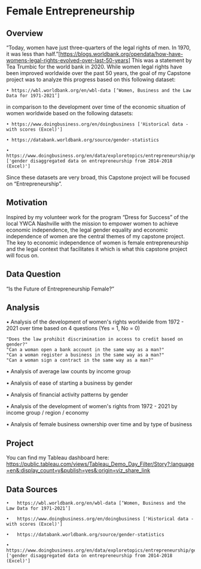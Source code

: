 # Female Entrepreneurship

## Overview

“Today, women have just three-quarters of the legal rights of men. In 1970, it was less than half.”[https://blogs.worldbank.org/opendata/how-have-womens-legal-rights-evolved-over-last-50-years] This was a statement by Tea Trumbic for the world bank in 2020. While women legal rights have been improved worldwide over the past 50 years, the goal of my Capstone project was to analyze this progress based on this following dataset: 

```
• https://wbl.worldbank.org/en/wbl-data [‘Women, Business and the Law Data for 1971-2021’] 
```

in comparison to the development over time of the economic situation of women worldwide based on the following datasets:

```
• https://www.doingbusiness.org/en/doingbusiness ['Historical data - with scores (Excel)']

• https://databank.worldbank.org/source/gender-statistics

• https://www.doingbusiness.org/en/data/exploretopics/entrepreneurship/gender ['gender disaggregated data on entrepreneurship from 2014-2018 (Excel)']
```

Since these datasets are very broad, this Capstone project will be focused on “Entrepreneurship”. 

## Motivation

Inspired by my volunteer work for the program “Dress for Success” of the local YWCA Nashville with the mission to empower women to achieve economic independence, the legal gender equality and economic independence of women are the central themes of my capstone project. The key to economic independence of women is female entrepreneurship and the legal context that facilitates it which is what this capstone project will focus on.


## Data Question

“Is the Future of Entrepreneurship Female?”

## Analysis

• Analysis of the development of women's rights worldwide from 1972 - 2021 over time based on 4 questions (Yes = 1, No = 0)

```
"Does the law prohibit discrimination in access to credit based on gender?"
"Can a woman open a bank account in the same way as a man?"        
"Can a woman register a business in the same way as a man?"        
"Can a woman sign a contract in the same way as a man?"        
```

• Analysis of average law counts by income group

• Analysis of ease of starting a business by gender 

• Analysis of financial activity patterns by gender

• Analysis of the development of women's rights from 1972 - 2021 by income group / region / economy

• Analysis of female business ownership over time and by type of business 

## Project

You can find my Tableau dashboard here: https://public.tableau.com/views/Tableau_Demo_Day_Filter/Story?:language=en&:display_count=y&publish=yes&:origin=viz_share_link

## Data Sources
```
•	https://wbl.worldbank.org/en/wbl-data [‘Women, Business and the Law Data for 1971-2021’]

•	https://www.doingbusiness.org/en/doingbusiness ['Historical data - with scores (Excel)']

•	https://databank.worldbank.org/source/gender-statistics 

•	https://www.doingbusiness.org/en/data/exploretopics/entrepreneurship/gender ['gender disaggregated data on entrepreneurship from 2014-2018 (Excel)']
```


